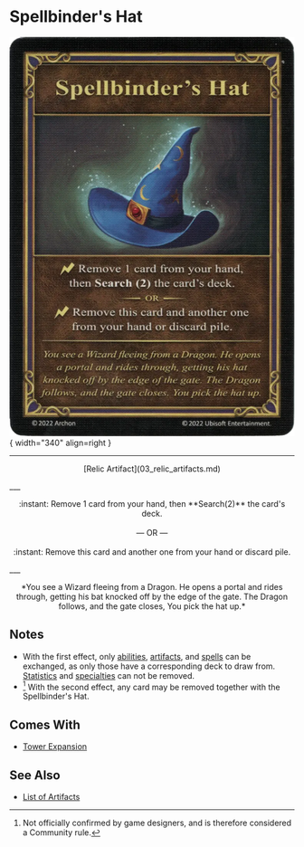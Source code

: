 # Spellbinder's Hat

![Spellbinder's Hat](../assets/artifacts_relic-spellbinders_hat.webp){ width="340" align=right }
___
<p style="text-align: center;" markdown>[Relic Artifact](03_relic_artifacts.md)</p>
___
<p style="text-align: center;" markdown>:instant: Remove 1 card from your hand, then **Search(2)** the card's deck.<br><br>— OR —<br><br>:instant: Remove this card and another one from your hand or discard pile.</p>
___
<p style="text-align: center;" markdown>*You see a Wizard fleeing from a Dragon. He opens a portal and rides through, getting his bat knocked off by the edge of the gate. The Dragon follows, and the gate closes, You pick the hat up.*</p>


## Notes

- With the first effect, only [abilities](../abilities/index.md), [artifacts](../artifacts/index.md), and [spells](../spells/index.md) can be exchanged, as only those have a corresponding deck to draw from. [Statistics](../statistics/index.md) and [specialties](../heroes/index.md) can not be removed.
- [^1] With the second effect, any card may be removed together with the Spellbinder's Hat.


## Comes With

- [Tower Expansion](../content/tower_expansion.md)


## See Also


- [List of Artifacts](index.md)


[^1]: Not officially confirmed by game designers, and is therefore considered a Community rule.

